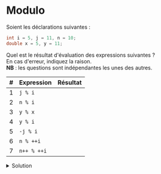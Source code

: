 # Modulo

Soient les déclarations suivantes :

~~~cpp
int i = 5, j = 11, n = 10;
double x = 5, y = 11;
~~~

Quel est le résultat d'évaluation des expressions suivantes ?\
En cas d'erreur, indiquez la raison.\
**NB** : les questions sont indépendantes les unes des autres.

| # | Expression | Résultat |
|---| ---------- |---|
| 1 | `j % i` | |
| 2 | `n % i`  | |
| 3 | `y % x`  | |
| 4 | `y % i` | |
| 5 | `-j % i` | |
| 6 | `n % ++i` | |
| 7 | `n++ % ++i` | |


    

<details>
<summary>Solution</summary>

| # | Expression | Résultat |
|---| ---------- |---|
| 1 | `j % i` | 1 |
| 2 | `n % i`  | 0 |
| 3 | `y % x`  | Erreur, le modulo n'est pas défini pour les réels |
| 4 | `y % i` | Erreur, le modulo n'est pas défini pour les réels |
| 5 | `-j % i` | -1 |
| 6 | `n % ++i` | 4 |
| 7 | `n++ % ++i` | 4 |


</details>

